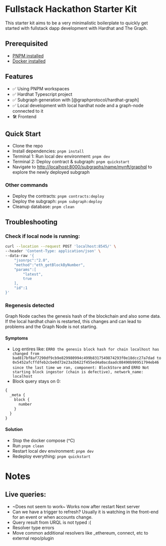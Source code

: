 # Fullstack Hackathon Starter Kit

This starter kit aims to be a very minimalistic boilerplate to quickly get
started with fullstack dapp development with Hardhat and The Graph.

## Prerequisited

- [PNPM installed](https://pnpm.io/installation)
- [Docker installed](https://www.docker.com)

## Features

- ✅ Using PNPM workspaces
- ✅ Hardhat Typescript project
- ✅ Subgraph generation with [@graphprotocol/hardhat-graph]
- ✅ Local development with local hardhat node and a graph-node connected to it
- 🛠 Frontend

## Quick Start

- Clone the repo
- Install dependencies: `pnpm install`
- Terminal 1: Run local dev environment: `pnpm dev`
- Terminal 2: Deploy contract & subgraph: `pnpm quickstart`
- Navigate to
  [http://localhost:8000/subgraphs/name/mynft/graphql](http://localhost:8000/subgraphs/name/mynft/graphql)
  to explore the newly deployed subgraph

### Other commands

- Deploy the contracts: `pnpm contracts:deploy`
- Deploy the subgraph: `pnpm subgraph:deploy`
- Cleanup database: `pnpm clean`

## Troubleshooting

### Check if local node is running:

```bash
curl --location --request POST 'localhost:8545/' \
--header 'Content-Type: application/json' \
--data-raw '{
	"jsonrpc":"2.0",
	"method":"eth_getBlockByNumber",
	"params":[
        "latest",
		true
	],
	"id":1
}'
```

### Regenesis detected

Graph Node caches the genesis hash of the blockchain and also some data. If the
local hardhat chain is restarted, this changes and can lead to problems and the
Graph Node is not starting.

#### Symptoms

- Log entires like:
  `ERRO the genesis block hash for chain localhost has changed from bad817bf8af7290df9cb9e829980994c499b8317549874293f0e18dcc27a7dad to 0x5452afcffdfeb2cbe0d72e23a3b622f455ed4a0acdaadc08490b90951794eb46 since the last time we ran, component: BlockStore`
  and
  `ERRO Not starting block ingestor (chain is defective), network_name: localhost`
- Block query stays on 0:

```graphql
{
  _meta {
    block {
      number
    }
  }
}
```

#### Solution

- Stop the docker compose (^C)
- Run `pnpm clean`
- Restart local dev environment: `pnpm dev`
- Redeploy everything: `pnpm quickstart`

# Notes

## Live queries:

- ~Does not seem to work~ Works now after restart Next server
- Can we have a trigger to refresh? Usually it is watching in the front-end for
  an event or when accounts change.
- Query result from URQL is not typed :(
- Resolver type errors
- Move common additional resolvers like \_ethereum, connect, etc to external
  repo/plugin
